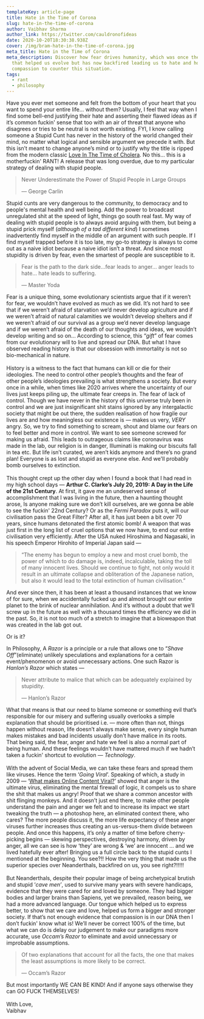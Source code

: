 ```yaml
---
templateKey: article-page
title: Hate in the Time of Corona
slug: hate-in-the-time-of-corona
author: Vaibhav Sharma
author_link: https://twitter.com/cauldronofideas
date: 2020-10-20T18:30:38.938Z
cover: /img/bram-hate-in-the-time-of-corona.jpg
meta_title: Hate in the Time of Corona
meta_description: Discover how fear drives humanity, which was once the gift
  that helped us evolve but has now backfired leading us to hate and how we need
  compassion to counter this situation.
tags:
  - rant
  - philosophy
---
```

Have you ever met someone and felt from the bottom of your heart that you want to spend your entire life... without them? Usually, I feel that way when I find some bell-end justifying their hate and asserting their flawed ideas as if it’s common fuckin' sense that too with an air of threat that anyone who disagrees or tries to be neutral is not worth existing. FYI, I know calling someone a Stupid Cunt has never in the history of the world changed their mind, no matter what logical and sensible argument we precede it with. But this isn’t meant to change anyone’s mind or to justify why the title is ripped from the modern classic [Love In The Time of Cholera](https://en.wikipedia.org/wiki/Love_in_the_Time_of_Cholera). No this... this is a motherfuckin' RANT! A release that was long overdue, due to my particular strategy of dealing with stupid people.

> Never Underestimate the Power of Stupid People in Large Groups
>
> — George Carlin

Stupid cunts are very dangerous to the community, to democracy and to people's mental health and well being. Add the power to broadcast unregulated shit at the speed of light, things go south real fast. My way of dealing with stupid people is to always avoid arguing with them, but being a stupid prick myself (*although of a tad different kind*) I sometimes inadvertently find myself in the middle of an argument with such people. If I find myself trapped before it is too late, my go-to strategy is always to come out as a naive idiot because a naive idiot isn’t a threat. And since most stupidity is driven by fear, even the smartest of people are susceptible to it.

> Fear is the path to the dark side…fear leads to anger… anger leads to hate… hate leads to suffering.
>
> — Master Yoda

Fear is a unique thing, some evolutionary scientists argue that if it weren’t for fear, we wouldn’t have evolved as much as we did. It’s not hard to see that if we weren’t afraid of starvation we’d never develop agriculture and if we weren’t afraid of natural calamities we wouldn’t develop shelters and if we weren’t afraid of our survival as a group we’d never develop language and if we weren’t afraid of the death of our thoughts and ideas, we wouldn’t develop writing and so on... According to science, this “*gift*” of fear comes from our evolutionary will to live and spread our DNA. But what I have observed reading history is that our obsession with immortality is not so bio-mechanical in nature.
\
\
History is a witness to the fact that humans can kill or die for their ideologies. The need to control other people’s thoughts and the fear of other people’s ideologies prevailing is what strengthens a society. But every once in a while, when times like 2020 arrives where the uncertainty of our lives just keeps piling up, the ultimate fear creeps in. The fear of lack of control. Though we have never in the history of this universe truly been in control and we are just insignificant shit stains ignored by any intergalactic society that might be out there, the sudden realisation of how fragile our lives are and how meaningless our existence is — makes us very, *VERY* angry. So, we try to find something to scream, shout and blame our fears on to feel better and more in control. We want to see someone screwed for making us afraid. This leads to outrageous claims like coronavirus was made in the lab, our religion is in danger, Illuminati is making our biscuits fall in tea etc. But life isn’t curated, we aren’t kids anymore and there’s no grand plan! Everyone is as lost and stupid as everyone else. And we'll probably bomb ourselves to extinction.
\
\
This thought crept up the other day when I found a book that I had read in my high school days — **Arthur C. Clarke’s July 20, 2019: A Day in the Life of the 21st Century**. At first, it gave me an undeserved sense of accomplishment that I was living in the future, then a haunting thought arose, Is anyone making sure we don’t kill ourselves, are we gonna be able to see the fuckin' 22nd Century? Or as the *Fermi Paradox* puts it, will our civilisation pass the Great Filter? After all, it has just been a bit over 70 years, since humans detonated the first atomic bomb! A weapon that was just first in the long list of cruel options that we now have, to end our entire civilisation very efficiently. After the USA nuked Hiroshima and Nagasaki, in his speech Emperor Hirohito of Imperial Japan said —

> “The enemy has begun to employ a new and most cruel bomb, the power of which to do damage is, indeed, incalculable, taking the toll of many innocent lives. Should we continue to fight, not only would it result in an ultimate collapse and obliteration of the Japanese nation, but also it would lead to the total extinction of human civilisation.”

And ever since then, it has been at least a thousand instances that we know of for sure, when we accidentally fucked up and almost brought our entire planet to the brink of nuclear annihilation. And it’s without a doubt that we’ll screw up in the future as well with a thousand times the efficiency we did in the past. So, it is not too much of a stretch to imagine that a bioweapon that was created in the lab got out. 

Or is it?

In Philosophy, A *Razor* is a principle or a rule that allows one to “*Shave Off*”(eliminate) unlikely speculations and explanations for a certain event/phenomenon or avoid unnecessary actions. One such Razor is *Hanlon’s Razor* which states —

> Never attribute to malice that which can be adequately explained by stupidity.
>
> — Hanlon’s Razor

What that means is that our need to blame someone or something evil that’s responsible for our misery and suffering usually overlooks a simple explanation that should be prioritised i.e. — more often than not, things happen without reason, life doesn’t always make sense, every single human makes mistakes and bad incidents usually don't have malice in its roots. That being said, the fear, anger and hate we feel is also a normal part of being human. And these feelings wouldn’t have mattered much if we hadn’t taken a fuckin' shortcut to evolution — *Technology*.
\
\
With the advent of Social Media, we can take these fears and spread them like viruses. Hence the term ‘*Going Viral*’. Speaking of which, a study in 2009 — ‘[What makes Online Content Viral?](https://papers.ssrn.com/sol3/papers.cfm?abstract_id=1528077)’ showed that anger is the ultimate virus, eliminating the mental firewall of logic, it compels us to share the shit that makes us angry! Proof that we share a common ancestor with shit flinging monkeys. And it doesn’t just end there, to make other people understand the pain and anger we felt and to increase its impact we start tweaking the truth — a photoshop here, an eliminated context there, who cares? The more people discuss it, the more life expectancy of these anger viruses further increases thus creating an us-versus-them divide between people. And once this happens, it’s only a matter of time before cherry-picking begins — skewing perspectives, destroying harmony, driven by anger, all we can see is how ‘they’ are wrong & ‘we’ are innocent … and we lived hatefully ever after! Bringing us a full circle back to the stupid cunts I mentioned at the beginning. You see?!! How the very thing that made us the superior species over Neanderthals, backfired on us, you see right?!!!!!
\
\
But Neanderthals, despite their popular image of being archetypical brutish and stupid ‘*cave men’*, used to survive many years with severe handicaps, evidence that they were cared for and loved by someone. They had bigger bodies and larger brains than Sapiens, yet we prevailed, reason being, we had a more advanced language. Our tongue which helped us to express better, to show that we care and love, helped us form a bigger and stronger society. If that’s not enough evidence that compassion is in our DNA then I don’t fuckin' know what is! We’ll never be correct 100% of the time, but what we can do is delay our judgement to make our paradigms more accurate, use *Occam’s Razor* to eliminate and avoid unnecessary or improbable assumptions.

> Of two explanations that account for all the facts, the one that makes the least assumptions is more likely to be correct.
>
> — Occam’s Razor

But most importantly WE CAN BE KIND! And if anyone says otherwise they can GO FUCK THEMSELVES!
\
\
With Love,\
Vaibhav